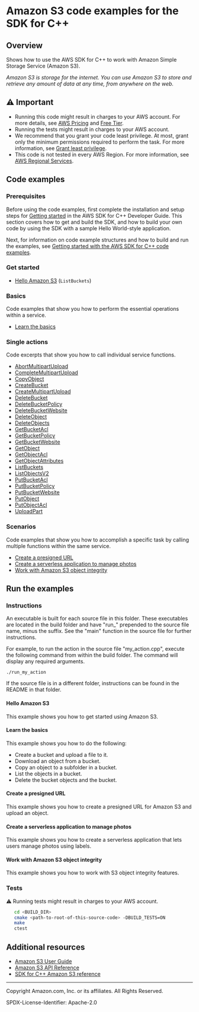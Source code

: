 # Amazon S3 code examples for the SDK for C++

## Overview

Shows how to use the AWS SDK for C++ to work with Amazon Simple Storage Service (Amazon S3).

<!--custom.overview.start-->
<!--custom.overview.end-->

_Amazon S3 is storage for the internet. You can use Amazon S3 to store and retrieve any amount of data at any time, from anywhere on the web._

## ⚠ Important

* Running this code might result in charges to your AWS account. For more details, see [AWS Pricing](https://aws.amazon.com/pricing/) and [Free Tier](https://aws.amazon.com/free/).
* Running the tests might result in charges to your AWS account.
* We recommend that you grant your code least privilege. At most, grant only the minimum permissions required to perform the task. For more information, see [Grant least privilege](https://docs.aws.amazon.com/IAM/latest/UserGuide/best-practices.html#grant-least-privilege).
* This code is not tested in every AWS Region. For more information, see [AWS Regional Services](https://aws.amazon.com/about-aws/global-infrastructure/regional-product-services).

<!--custom.important.start-->
<!--custom.important.end-->

## Code examples

### Prerequisites



Before using the code examples, first complete the installation and setup steps
for [Getting started](https://docs.aws.amazon.com/sdk-for-cpp/v1/developer-guide/getting-started.html) in the AWS SDK for
C++ Developer Guide.
This section covers how to get and build the SDK, and how to build your own code by using the SDK with a
sample Hello World-style application.

Next, for information on code example structures and how to build and run the examples, see [Getting started with the AWS SDK for C++ code examples](https://docs.aws.amazon.com/sdk-for-cpp/v1/developer-guide/getting-started-code-examples.html).


<!--custom.prerequisites.start-->
<!--custom.prerequisites.end-->

### Get started

- [Hello Amazon S3](hello_s3/CMakeLists.txt#L4) (`ListBuckets`)


### Basics

Code examples that show you how to perform the essential operations within a service.

- [Learn the basics](s3_getting_started_scenario.cpp)


### Single actions

Code excerpts that show you how to call individual service functions.

- [AbortMultipartUpload](s3_object_integrity_workflow/s3_object_integrity_workflow.cpp#L1097)
- [CompleteMultipartUpload](s3_object_integrity_workflow/s3_object_integrity_workflow.cpp#L1129)
- [CopyObject](copy_object.cpp#L32)
- [CreateBucket](create_bucket.cpp#L30)
- [CreateMultipartUpload](s3_object_integrity_workflow/s3_object_integrity_workflow.cpp#L1006)
- [DeleteBucket](delete_bucket.cpp#L30)
- [DeleteBucketPolicy](delete_bucket_policy.cpp#L30)
- [DeleteBucketWebsite](delete_website_config.cpp#L30)
- [DeleteObject](delete_object.cpp#L31)
- [DeleteObjects](delete_objects.cpp#L33)
- [GetBucketAcl](get_bucket_acl.cpp#L36)
- [GetBucketPolicy](get_bucket_policy.cpp#L32)
- [GetBucketWebsite](get_website_config.cpp#L29)
- [GetObject](get_object.cpp#L33)
- [GetObjectAcl](get_put_object_acl.cpp#L43)
- [GetObjectAttributes](s3_object_integrity_workflow/s3_object_integrity_workflow.cpp#L707)
- [ListBuckets](list_buckets.cpp#L29)
- [ListObjectsV2](list_objects.cpp#L32)
- [PutBucketAcl](put_bucket_acl.cpp#L47)
- [PutBucketPolicy](put_bucket_policy.cpp#L37)
- [PutBucketWebsite](put_website_config.cpp#L33)
- [PutObject](put_object.cpp#L33)
- [PutObjectAcl](get_put_object_acl.cpp#L165)
- [UploadPart](s3_object_integrity_workflow/s3_object_integrity_workflow.cpp#L1040)

### Scenarios

Code examples that show you how to accomplish a specific task by calling multiple
functions within the same service.

- [Create a presigned URL](presigned_get_object.cpp)
- [Create a serverless application to manage photos](cpp/example_code/cross-service/photo_asset_manager)
- [Work with Amazon S3 object integrity](s3_object_integrity_workflow/s3_object_integrity_workflow.cpp)


<!--custom.examples.start-->
<!--custom.examples.end-->

## Run the examples

### Instructions

An executable is built for each source file in this folder. These executables are located in the build folder and have
"run_" prepended to the source file name, minus the suffix. See the "main" function in the source file for further instructions.

For example, to run the action in the source file "my_action.cpp", execute the following command from within the build folder. The command
will display any required arguments.

```
./run_my_action
```

If the source file is in a different folder, instructions can be found in the README in that
folder.

<!--custom.instructions.start-->
<!--custom.instructions.end-->

#### Hello Amazon S3

This example shows you how to get started using Amazon S3.


#### Learn the basics

This example shows you how to do the following:

- Create a bucket and upload a file to it.
- Download an object from a bucket.
- Copy an object to a subfolder in a bucket.
- List the objects in a bucket.
- Delete the bucket objects and the bucket.

<!--custom.basic_prereqs.s3_Scenario_GettingStarted.start-->
<!--custom.basic_prereqs.s3_Scenario_GettingStarted.end-->


<!--custom.basics.s3_Scenario_GettingStarted.start-->
<!--custom.basics.s3_Scenario_GettingStarted.end-->


#### Create a presigned URL

This example shows you how to create a presigned URL for Amazon S3 and upload an object.


<!--custom.scenario_prereqs.s3_Scenario_PresignedUrl.start-->
<!--custom.scenario_prereqs.s3_Scenario_PresignedUrl.end-->


<!--custom.scenarios.s3_Scenario_PresignedUrl.start-->
<!--custom.scenarios.s3_Scenario_PresignedUrl.end-->

#### Create a serverless application to manage photos

This example shows you how to create a serverless application that lets users manage photos using labels.


<!--custom.scenario_prereqs.cross_PAM.start-->
<!--custom.scenario_prereqs.cross_PAM.end-->


<!--custom.scenarios.cross_PAM.start-->
<!--custom.scenarios.cross_PAM.end-->

#### Work with Amazon S3 object integrity

This example shows you how to work with S3 object integrity features.


<!--custom.scenario_prereqs.s3_Scenario_ObjectIntegrity.start-->
<!--custom.scenario_prereqs.s3_Scenario_ObjectIntegrity.end-->


<!--custom.scenarios.s3_Scenario_ObjectIntegrity.start-->
<!--custom.scenarios.s3_Scenario_ObjectIntegrity.end-->

### Tests

⚠ Running tests might result in charges to your AWS account.



```sh
   cd <BUILD_DIR>
   cmake <path-to-root-of-this-source-code> -DBUILD_TESTS=ON
   make
   ctest
```


<!--custom.tests.start-->
<!--custom.tests.end-->

## Additional resources

- [Amazon S3 User Guide](https://docs.aws.amazon.com/AmazonS3/latest/userguide/Welcome.html)
- [Amazon S3 API Reference](https://docs.aws.amazon.com/AmazonS3/latest/API/Welcome.html)
- [SDK for C++ Amazon S3 reference](https://sdk.amazonaws.com/cpp/api/LATEST/aws-cpp-sdk-s3/html/annotated.html)

<!--custom.resources.start-->
<!--custom.resources.end-->

---

Copyright Amazon.com, Inc. or its affiliates. All Rights Reserved.

SPDX-License-Identifier: Apache-2.0